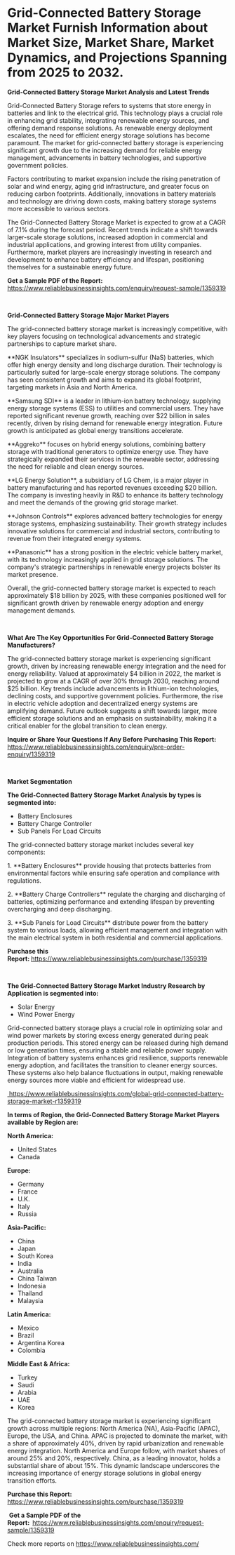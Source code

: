 <p><h1>Grid-Connected Battery Storage Market Furnish Information about Market Size, Market Share, Market Dynamics, and Projections Spanning from 2025 to 2032.</h1></p><p><strong>Grid-Connected Battery Storage Market Analysis and Latest Trends</strong></p>
<p><p>Grid-Connected Battery Storage refers to systems that store energy in batteries and link to the electrical grid. This technology plays a crucial role in enhancing grid stability, integrating renewable energy sources, and offering demand response solutions. As renewable energy deployment escalates, the need for efficient energy storage solutions has become paramount. The market for grid-connected battery storage is experiencing significant growth due to the increasing demand for reliable energy management, advancements in battery technologies, and supportive government policies.</p><p>Factors contributing to market expansion include the rising penetration of solar and wind energy, aging grid infrastructure, and greater focus on reducing carbon footprints. Additionally, innovations in battery materials and technology are driving down costs, making battery storage systems more accessible to various sectors.</p><p>The Grid-Connected Battery Storage Market is expected to grow at a CAGR of 7.1% during the forecast period. Recent trends indicate a shift towards larger-scale storage solutions, increased adoption in commercial and industrial applications, and growing interest from utility companies. Furthermore, market players are increasingly investing in research and development to enhance battery efficiency and lifespan, positioning themselves for a sustainable energy future.</p></p>
<p><strong>Get a Sample PDF of the Report:&nbsp;</strong> <a href="https://www.reliablebusinessinsights.com/enquiry/request-sample/1359319?utm_campaign=3133&utm_medium=2&utm_source=Github&utm_content=ia&utm_term=22032025&utm_id=grid-connected-battery-storage">https://www.reliablebusinessinsights.com/enquiry/request-sample/1359319</a></p>
<p>&nbsp;</p>
<p><strong>Grid-Connected Battery Storage Major Market Players</strong></p>
<p><p>The grid-connected battery storage market is increasingly competitive, with key players focusing on technological advancements and strategic partnerships to capture market share.</p><p>**NGK Insulators** specializes in sodium-sulfur (NaS) batteries, which offer high energy density and long discharge duration. Their technology is particularly suited for large-scale energy storage solutions. The company has seen consistent growth and aims to expand its global footprint, targeting markets in Asia and North America.</p><p>**Samsung SDI** is a leader in lithium-ion battery technology, supplying energy storage systems (ESS) to utilities and commercial users. They have reported significant revenue growth, reaching over $22 billion in sales recently, driven by rising demand for renewable energy integration. Future growth is anticipated as global energy transitions accelerate.</p><p>**Aggreko** focuses on hybrid energy solutions, combining battery storage with traditional generators to optimize energy use. They have strategically expanded their services in the renewable sector, addressing the need for reliable and clean energy sources.</p><p>**LG Energy Solution**, a subsidiary of LG Chem, is a major player in battery manufacturing and has reported revenues exceeding $20 billion. The company is investing heavily in R&D to enhance its battery technology and meet the demands of the growing grid storage market.</p><p>**Johnson Controls** explores advanced battery technologies for energy storage systems, emphasizing sustainability. Their growth strategy includes innovative solutions for commercial and industrial sectors, contributing to revenue from their integrated energy systems.</p><p>**Panasonic** has a strong position in the electric vehicle battery market, with its technology increasingly applied in grid storage solutions. The company's strategic partnerships in renewable energy projects bolster its market presence.</p><p>Overall, the grid-connected battery storage market is expected to reach approximately $18 billion by 2025, with these companies positioned well for significant growth driven by renewable energy adoption and energy management demands.</p></p>
<p>&nbsp;</p>
<p><strong>What Are The Key Opportunities For Grid-Connected Battery Storage Manufacturers?</strong></p>
<p><p>The grid-connected battery storage market is experiencing significant growth, driven by increasing renewable energy integration and the need for energy reliability. Valued at approximately $4 billion in 2022, the market is projected to grow at a CAGR of over 30% through 2030, reaching around $25 billion. Key trends include advancements in lithium-ion technologies, declining costs, and supportive government policies. Furthermore, the rise in electric vehicle adoption and decentralized energy systems are amplifying demand. Future outlook suggests a shift towards larger, more efficient storage solutions and an emphasis on sustainability, making it a critical enabler for the global transition to clean energy.</p></p>
<p><strong>Inquire or Share Your Questions If Any Before Purchasing This Report:</strong> <a href="https://www.reliablebusinessinsights.com/enquiry/pre-order-enquiry/1359319?utm_campaign=3133&utm_medium=2&utm_source=Github&utm_content=ia&utm_term=22032025&utm_id=grid-connected-battery-storage">https://www.reliablebusinessinsights.com/enquiry/pre-order-enquiry/1359319</a></p>
<p>&nbsp;</p>
<p><strong>Market Segmentation</strong></p>
<p><strong>The Grid-Connected Battery Storage Market Analysis by types is segmented into:</strong></p>
<p><ul><li>Battery Enclosures</li><li>Battery Charge Controller</li><li>Sub Panels For Load Circuits</li></ul></p>
<p><p>The grid-connected battery storage market includes several key components: </p><p>1. **Battery Enclosures** provide housing that protects batteries from environmental factors while ensuring safe operation and compliance with regulations.</p><p>  </p><p>2. **Battery Charge Controllers** regulate the charging and discharging of batteries, optimizing performance and extending lifespan by preventing overcharging and deep discharging.</p><p>3. **Sub Panels for Load Circuits** distribute power from the battery system to various loads, allowing efficient management and integration with the main electrical system in both residential and commercial applications.</p></p>
<p><strong>Purchase this Report:&nbsp;</strong><a href="https://www.reliablebusinessinsights.com/purchase/1359319?utm_campaign=3133&utm_medium=2&utm_source=Github&utm_content=ia&utm_term=22032025&utm_id=grid-connected-battery-storage">https://www.reliablebusinessinsights.com/purchase/1359319</a></p>
<p>&nbsp;</p>
<p><strong>The Grid-Connected Battery Storage Market Industry Research by Application is segmented into:</strong></p>
<p><ul><li>Solar Energy</li><li>Wind Power Energy</li></ul></p>
<p><p>Grid-connected battery storage plays a crucial role in optimizing solar and wind power markets by storing excess energy generated during peak production periods. This stored energy can be released during high demand or low generation times, ensuring a stable and reliable power supply. Integration of battery systems enhances grid resilience, supports renewable energy adoption, and facilitates the transition to cleaner energy sources. These systems also help balance fluctuations in output, making renewable energy sources more viable and efficient for widespread use.</p></p>
<p><a href="https://www.reliablebusinessinsights.com/global-grid-connected-battery-storage-market-r1359319?utm_campaign=3133&utm_medium=2&utm_source=Github&utm_content=ia&utm_term=22032025&utm_id=grid-connected-battery-storage">&nbsp;https://www.reliablebusinessinsights.com/global-grid-connected-battery-storage-market-r1359319</a></p>
<p><strong>In terms of Region, the Grid-Connected Battery Storage Market Players available by Region are:</strong></p>
<p>
    <p> <strong> North America: </strong>
        <ul>
            <li>United States</li>
            <li>Canada</li>
        </ul>
        </p> 
    <p> <strong> Europe: </strong>
        <ul>
            <li>Germany</li>
            <li>France</li>
            <li>U.K.</li>
            <li>Italy</li>
            <li>Russia</li>
        </ul>
        </p> 
    <p> <strong> Asia-Pacific: </strong>
        <ul>
            <li>China</li>
            <li>Japan</li>
            <li>South Korea</li>
            <li>India</li>
            <li>Australia</li>
            <li>China Taiwan</li>
            <li>Indonesia</li>
            <li>Thailand</li>
            <li>Malaysia</li>
        </ul>
        </p> 
    <p> <strong> Latin America: </strong>
        <ul>
            <li>Mexico</li>
            <li>Brazil</li>
            <li>Argentina Korea</li>
            <li>Colombia</li>
        </ul>
        </p> 
    <p> <strong> Middle East & Africa: </strong>
        <ul>
            <li>Turkey</li>
            <li>Saudi</li>
            <li>Arabia</li>
            <li>UAE</li>
            <li>Korea</li>
        </ul>
    </p>
    </p>
<p><p>The grid-connected battery storage market is experiencing significant growth across multiple regions: North America (NA), Asia-Pacific (APAC), Europe, the USA, and China. APAC is projected to dominate the market, with a share of approximately 40%, driven by rapid urbanization and renewable energy integration. North America and Europe follow, with market shares of around 25% and 20%, respectively. China, as a leading innovator, holds a substantial share of about 15%. This dynamic landscape underscores the increasing importance of energy storage solutions in global energy transition efforts.</p></p>
<p><strong>Purchase this Report: </strong><a href="https://www.reliablebusinessinsights.com/purchase/1359319?utm_campaign=3133&utm_medium=2&utm_source=Github&utm_content=ia&utm_term=22032025&utm_id=grid-connected-battery-storage">https://www.reliablebusinessinsights.com/purchase/1359319</a></p>
<p>&nbsp;<strong>Get a Sample PDF of the Report:&nbsp;&nbsp;</strong><a href="https://www.reliablebusinessinsights.com/enquiry/request-sample/1359319?utm_campaign=3133&utm_medium=2&utm_source=Github&utm_content=ia&utm_term=22032025&utm_id=grid-connected-battery-storage">https://www.reliablebusinessinsights.com/enquiry/request-sample/1359319</a></p>
<p><strong></strong></p>
<p>Check more reports on <a href="https://www.reliablebusinessinsights.com/?utm_campaign=3133&utm_medium=2&utm_source=Github&utm_content=ia&utm_term=22032025&utm_id=grid-connected-battery-storage">https://www.reliablebusinessinsights.com/</a></p>